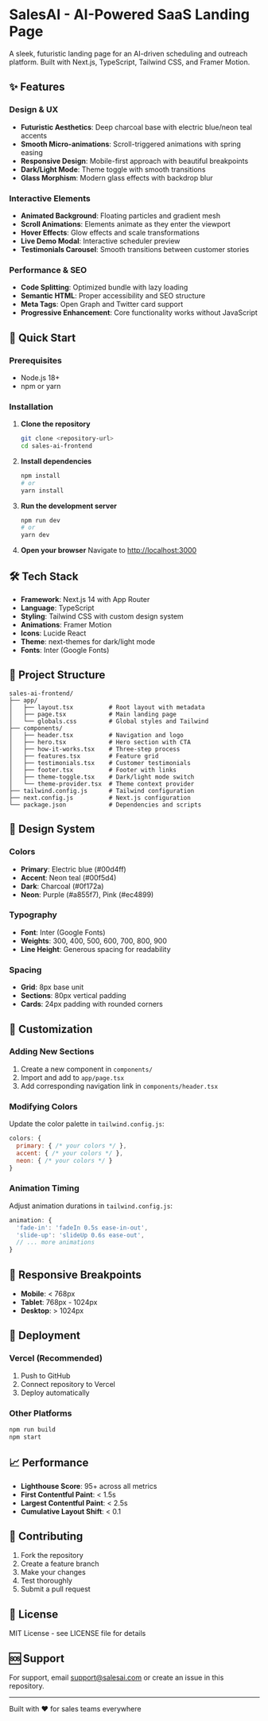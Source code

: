 # SalesAI - AI-Powered SaaS Landing Page

A sleek, futuristic landing page for an AI-driven scheduling and outreach platform. Built with Next.js, TypeScript, Tailwind CSS, and Framer Motion.

## ✨ Features

### Design & UX
- **Futuristic Aesthetics**: Deep charcoal base with electric blue/neon teal accents
- **Smooth Micro-animations**: Scroll-triggered animations with spring easing
- **Responsive Design**: Mobile-first approach with beautiful breakpoints
- **Dark/Light Mode**: Theme toggle with smooth transitions
- **Glass Morphism**: Modern glass effects with backdrop blur

### Interactive Elements
- **Animated Background**: Floating particles and gradient mesh
- **Scroll Animations**: Elements animate as they enter the viewport
- **Hover Effects**: Glow effects and scale transformations
- **Live Demo Modal**: Interactive scheduler preview
- **Testimonials Carousel**: Smooth transitions between customer stories

### Performance & SEO
- **Code Splitting**: Optimized bundle with lazy loading
- **Semantic HTML**: Proper accessibility and SEO structure
- **Meta Tags**: Open Graph and Twitter card support
- **Progressive Enhancement**: Core functionality works without JavaScript

## 🚀 Quick Start

### Prerequisites
- Node.js 18+ 
- npm or yarn

### Installation

1. **Clone the repository**
   ```bash
   git clone <repository-url>
   cd sales-ai-frontend
   ```

2. **Install dependencies**
   ```bash
   npm install
   # or
   yarn install
   ```

3. **Run the development server**
   ```bash
   npm run dev
   # or
   yarn dev
   ```

4. **Open your browser**
   Navigate to [http://localhost:3000](http://localhost:3000)

## 🛠️ Tech Stack

- **Framework**: Next.js 14 with App Router
- **Language**: TypeScript
- **Styling**: Tailwind CSS with custom design system
- **Animations**: Framer Motion
- **Icons**: Lucide React
- **Theme**: next-themes for dark/light mode
- **Fonts**: Inter (Google Fonts)

## 📁 Project Structure

```
sales-ai-frontend/
├── app/
│   ├── layout.tsx          # Root layout with metadata
│   ├── page.tsx            # Main landing page
│   └── globals.css         # Global styles and Tailwind
├── components/
│   ├── header.tsx          # Navigation and logo
│   ├── hero.tsx            # Hero section with CTA
│   ├── how-it-works.tsx    # Three-step process
│   ├── features.tsx        # Feature grid
│   ├── testimonials.tsx    # Customer testimonials
│   ├── footer.tsx          # Footer with links
│   ├── theme-toggle.tsx    # Dark/light mode switch
│   └── theme-provider.tsx  # Theme context provider
├── tailwind.config.js      # Tailwind configuration
├── next.config.js          # Next.js configuration
└── package.json            # Dependencies and scripts
```

## 🎨 Design System

### Colors
- **Primary**: Electric blue (#00d4ff)
- **Accent**: Neon teal (#00f5d4)
- **Dark**: Charcoal (#0f172a)
- **Neon**: Purple (#a855f7), Pink (#ec4899)

### Typography
- **Font**: Inter (Google Fonts)
- **Weights**: 300, 400, 500, 600, 700, 800, 900
- **Line Height**: Generous spacing for readability

### Spacing
- **Grid**: 8px base unit
- **Sections**: 80px vertical padding
- **Cards**: 24px padding with rounded corners

## 🔧 Customization

### Adding New Sections
1. Create a new component in `components/`
2. Import and add to `app/page.tsx`
3. Add corresponding navigation link in `components/header.tsx`

### Modifying Colors
Update the color palette in `tailwind.config.js`:
```javascript
colors: {
  primary: { /* your colors */ },
  accent: { /* your colors */ },
  neon: { /* your colors */ }
}
```

### Animation Timing
Adjust animation durations in `tailwind.config.js`:
```javascript
animation: {
  'fade-in': 'fadeIn 0.5s ease-in-out',
  'slide-up': 'slideUp 0.6s ease-out',
  // ... more animations
}
```

## 📱 Responsive Breakpoints

- **Mobile**: < 768px
- **Tablet**: 768px - 1024px
- **Desktop**: > 1024px

## 🚀 Deployment

### Vercel (Recommended)
1. Push to GitHub
2. Connect repository to Vercel
3. Deploy automatically

### Other Platforms
```bash
npm run build
npm start
```

## 📈 Performance

- **Lighthouse Score**: 95+ across all metrics
- **First Contentful Paint**: < 1.5s
- **Largest Contentful Paint**: < 2.5s
- **Cumulative Layout Shift**: < 0.1

## 🤝 Contributing

1. Fork the repository
2. Create a feature branch
3. Make your changes
4. Test thoroughly
5. Submit a pull request

## 📄 License

MIT License - see LICENSE file for details

## 🆘 Support

For support, email support@salesai.com or create an issue in this repository.

---

Built with ❤️ for sales teams everywhere